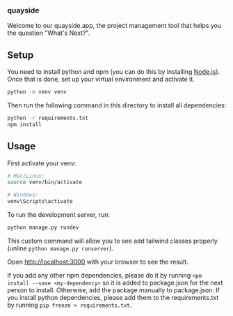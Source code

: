 ### quayside

Welcome to our quayside.app, the project management tool that helps you the question "What's Next?". 

## Setup
You need to install python and npm (you can do this by installing [Node.js](https://nodejs.org/en/download)). Once that is done, set up your virtual environment and activate it.
```bash
python -m venv venv
```

Then run the following command in this directory to install all dependencies:
```bash
python -r requirements.txt
npm install
``` 


## Usage

First activate your venv:
```bash
# Mac/Linux:
source venv/bin/activate

# Windows:
venv\Scripts\activate
```


To run the development server, run:
```bash
python manage.py rundev
``` 
This custom command will allow you to see add tailwind classes properly (unline `python manage.py runserver`).

Open [http://localhost:3000](http://localhost:3000) with your browser to see the result.


If you add any other npm dependencies, please do it by running `npm install --save <my-dependency>` so it is added to package.json for the next person to install. Otherwise, add the package manually to package.json. If you install python dependencies, please add them to the requirements.txt by running `pip freeze > requirements.txt`.

